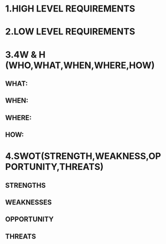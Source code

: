 # 1.HIGH LEVEL REQUIREMENTS

# 2.LOW LEVEL REQUIREMENTS

# 3.4W & H (WHO,WHAT,WHEN,WHERE,HOW)

 ## WHAT:

 ## WHEN:

 ## WHERE:
 
 ## HOW:
 
# 4.SWOT(STRENGTH,WEAKNESS,OPPORTUNITY,THREATS)

 ## STRENGTHS
 
 ## WEAKNESSES
 
 ## OPPORTUNITY
 
 ## THREATS
 
 
 
 
